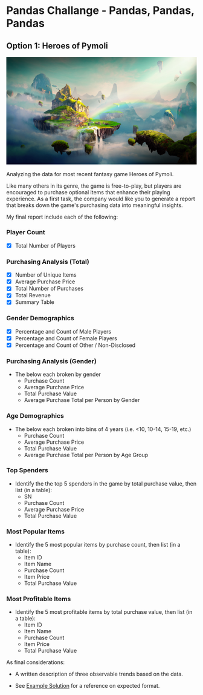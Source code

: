# Pandas Challange - Pandas, Pandas, Pandas


## Option 1: Heroes of Pymoli

![Fantasy](Images/Fantasy.png)

Analyzing the data for most recent fantasy game Heroes of Pymoli.

Like many others in its genre, the game is free-to-play, but players are encouraged to purchase optional items that enhance their playing experience. As a first task, the company would like you to generate a report that breaks down the game's purchasing data into meaningful insights.

My final report include each of the following:

### Player Count

- [x] Total Number of Players

### Purchasing Analysis (Total)

- [x] Number of Unique Items
- [x] Average Purchase Price
- [x] Total Number of Purchases
- [x] Total Revenue
- [x] Summary Table

### Gender Demographics

- [x] Percentage and Count of Male Players
- [x] Percentage and Count of Female Players
- [x] Percentage and Count of Other / Non-Disclosed

### Purchasing Analysis (Gender)

* The below each broken by gender
  * Purchase Count
  * Average Purchase Price
  * Total Purchase Value
  * Average Purchase Total per Person by Gender

### Age Demographics

* The below each broken into bins of 4 years (i.e. &lt;10, 10-14, 15-19, etc.)
  * Purchase Count
  * Average Purchase Price
  * Total Purchase Value
  * Average Purchase Total per Person by Age Group

### Top Spenders

* Identify the the top 5 spenders in the game by total purchase value, then list (in a table):
  * SN
  * Purchase Count
  * Average Purchase Price
  * Total Purchase Value

### Most Popular Items

* Identify the 5 most popular items by purchase count, then list (in a table):
  * Item ID
  * Item Name
  * Purchase Count
  * Item Price
  * Total Purchase Value

### Most Profitable Items

* Identify the 5 most profitable items by total purchase value, then list (in a table):
  * Item ID
  * Item Name
  * Purchase Count
  * Item Price
  * Total Purchase Value

As final considerations:

* A written description of three observable trends based on the data.

* See [Example Solution](HeroesOfPymoli/HeroesOfPymoli_starter.ipynb) for a reference on expected format.

